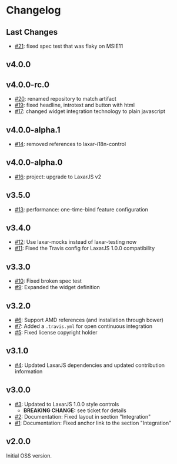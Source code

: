 # Changelog

## Last Changes

- [#21](https://github.com/LaxarJS/laxar-headline-widget/issues/21): fixed spec test that was flaky on MSIE11


## v4.0.0
## v4.0.0-rc.0

- [#20](https://github.com/LaxarJS/laxar-headline-widget/issues/20): renamed repository to match artifact
- [#19](https://github.com/LaxarJS/laxar-headline-widget/issues/19): fixed headline, introtext and button with html
- [#17](https://github.com/LaxarJS/laxar-headline-widget/issues/17): changed widget integration technology to plain javascript


## v4.0.0-alpha.1

- [#14](https://github.com/LaxarJS/laxar-headline-widget/issues/14): removed references to laxar-i18n-control


## v4.0.0-alpha.0

- [#16](https://github.com/LaxarJS/laxar-headline-widget/issues/16): project: upgrade to LaxarJS v2


## v3.5.0

- [#13](https://github.com/LaxarJS/laxar-headline-widget/issues/13): performance: one-time-bind feature configuration


## v3.4.0

- [#12](https://github.com/LaxarJS/laxar-headline-widget/issues/12): Use laxar-mocks instead of laxar-testing now
- [#11](https://github.com/LaxarJS/laxar-headline-widget/issues/11): Fixed the Travis config for LaxarJS 1.0.0 compatibility


## v3.3.0

- [#10](https://github.com/LaxarJS/laxar-headline-widget/issues/10): Fixed broken spec test
- [#9](https://github.com/LaxarJS/laxar-headline-widget/issues/9): Expanded the widget definition


## v3.2.0

- [#6](https://github.com/LaxarJS/laxar-headline-widget/issues/6): Support AMD references (and installation through bower)
- [#7](https://github.com/LaxarJS/laxar-headline-widget/issues/7): Added a `.travis.yml` for open continuous integration
- [#5](https://github.com/LaxarJS/laxar-headline-widget/issues/5): Fixed license copyright holder


## v3.1.0

- [#4](https://github.com/LaxarJS/laxar-headline-widget/issues/4): Updated LaxarJS dependencies and updated contribution information


## v3.0.0

- [#3](https://github.com/LaxarJS/laxar-headline-widget/issues/3): Updated to LaxarJS 1.0.0 style controls
    + **BREAKING CHANGE:** see ticket for details
- [#2](https://github.com/LaxarJS/laxar-headline-widget/issues/2): Documentation: Fixed layout in section "Integration"
- [#1](https://github.com/LaxarJS/laxar-headline-widget/issues/1): Documentation: Fixed anchor link to the section "Integration"


## v2.0.0

Initial OSS version.
